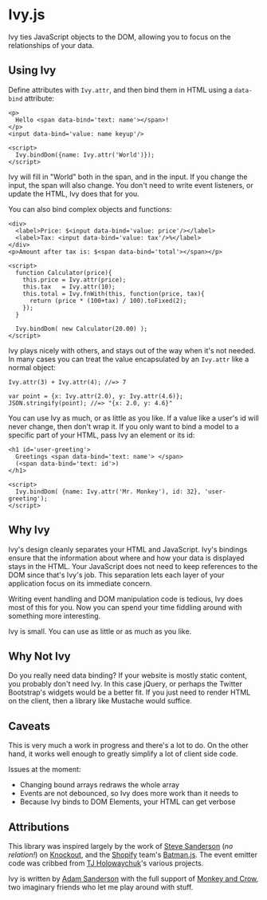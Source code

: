 Ivy.js
======
Ivy ties JavaScript objects to the DOM, allowing you to focus on the 
relationships of your data.

Using Ivy
---------
Define attributes with `Ivy.attr`, and then bind them in HTML using a `data-bind` attribute:

    <p>
      Hello <span data-bind='text: name'></span>!
    </p>
    <input data-bind='value: name keyup'/>
    
    <script>
      Ivy.bindDom({name: Ivy.attr('World')});
    </script>

Ivy will fill in "World" both in the span, and in the input.  If you change the input, the span
will also change.  You don't need to write event listeners, or update the HTML, Ivy does that for
you.

You can also bind complex objects and functions:

    <div>
      <label>Price: $<input data-bind='value: price'/></label>
      <label>Tax: <input data-bind='value: tax'/>%</label>
    </div>
    <p>Amount after tax is: $<span data-bind='total'></span></p>
    
    <script>
      function Calculator(price){
        this.price = Ivy.attr(price);
        this.tax   = Ivy.attr(10);
        this.total = Ivy.fnWith(this, function(price, tax){
          return (price * (100+tax) / 100).toFixed(2);
        });
      }
      
      Ivy.bindDom( new Calculator(20.00) );
    </script>

Ivy plays nicely with others, and stays out of the way when it's not needed.
In many cases you can treat the value encapsulated by an `Ivy.attr` like a normal object:

    Ivy.attr(3) + Ivy.attr(4); //=> 7
    
    var point = {x: Ivy.attr(2.0), y: Ivy.attr(4.6)};
    JSON.stringify(point); //=> "{x: 2.0, y: 4.6}"

You can use Ivy as much, or as little as you like.
If a value like a user's id will never change, then don't wrap it.  If you only want to bind
a model to a specific part of your HTML, pass Ivy an element or its id:

    <h1 id='user-greeting'>
      Greetings <span data-bind='text: name'> </span> 
      (<span data-bind='text: id'>)
    </h1>

    <script>
      Ivy.bindDom( {name: Ivy.attr('Mr. Monkey'), id: 32}, 'user-greeting');
    </script>

Why Ivy
-------
Ivy's design cleanly separates your HTML and JavaScript.  Ivy's bindings ensure that 
the information about where and how your data is displayed stays in the HTML.  Your
JavaScript does not need to keep references to the DOM since that's Ivy's job.  This
separation lets each layer of your application focus on its immediate concern.

Writing event handling and DOM manipulation code is tedious, Ivy does most of 
this for you.  Now you can spend your time fiddling around with something more 
interesting.

Ivy is small.  You can use as little or as much as you like.

Why Not Ivy
-----------
Do you really need data binding?  If your website is mostly static content, you 
probably don't need Ivy.  In this case jQuery, or perhaps the Twitter Bootstrap's
widgets would be a better fit.  If you just need to render HTML on the client,
then a library like Mustache would suffice.

Caveats
-------
This is very much a work in progress and there's a lot to do.  On the other 
hand, it works well enough to greatly simplify a lot of client side code.

Issues at the moment:

* Changing bound arrays redraws the whole array
* Events are not debounced, so Ivy does more work than it needs to
* Because Ivy binds to DOM Elements, your HTML can get verbose

Attributions
------------
This library was inspired largely by the work of [Steve Sanderson](https://github.com/SteveSanderson) (_no relation!_)
on [Knockout](https://github.com/SteveSanderson/knockout), and the [Shopify](https://github.com/Shopify) 
team's [Batman.js](https://github.com/Shopify/batman).  The event emitter code was cribbed from
[TJ Holowaychuk](https://github.com/visionmedia)'s various projects.

Ivy is written by [Adam Sanderson](https://github.com/adamsanderson) with the full support of 
[Monkey and Crow](http://monkeyandcrow.com), two imaginary friends who let me play around with stuff.